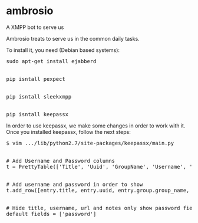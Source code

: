 ambrosio
========

A XMPP bot to serve us

Ambrosio treats to serve us in the common daily tasks.

To install it, you need (Debian based systems):

<pre>
sudo apt-get install ejabberd
<br />
pip isntall pexpect
<br />
pip isntall sleekxmpp
<br />
pip isntall keepassx
</pre>
In order to use keepassx, we make some changes in order to work with it.
Once you installed keepassx, follow the next steps:
<pre>
$ vim .../lib/python2.7/site-packages/keepassx/main.py
<br />
# Add Username and Password columns
t = PrettyTable(['Title', 'Uuid', 'GroupName', 'Username', 'Password'])
<br />
# Add username and password in order to show
t.add_row([entry.title, entry.uuid, entry.group.group_name, entry.username, entry.password])
<br />
# Hide title, username, url and notes only show password field
default_fields = ['password']
</pre>
